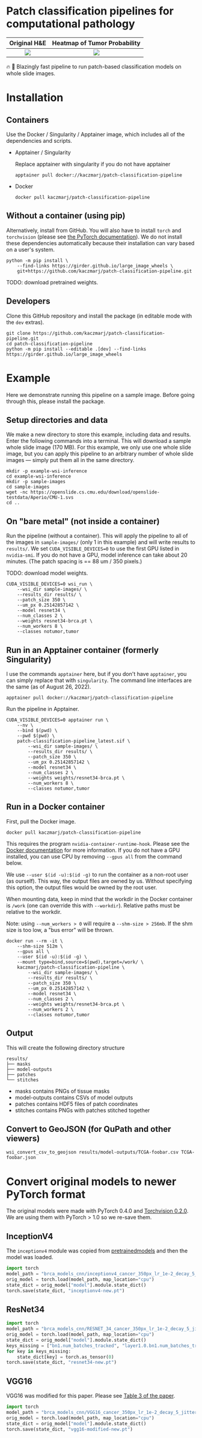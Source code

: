 # Patch classification pipelines for computational pathology

Original H&E                        |  Heatmap of Tumor Probability
:----------------------------------:|:-----------------------------------:
![](sample-images/brca-tissue.png)  | ![](sample-images/brca-heatmap.png)

🔥 🚀 Blazingly fast pipeline to run patch-based classification models on whole slide images.

# Installation

## Containers

Use the Docker / Singularity / Apptainer image, which includes all of the dependencies and scripts.

- Apptainer / Singularity

    Replace apptainer with singularity if you do not have apptainer

    ```
    apptainer pull docker://kaczmarj/patch-classification-pipeline
    ```

- Docker

    ```
    docker pull kaczmarj/patch-classification-pipeline
    ```

## Without a container (using pip)

Alternatively, install from GitHub. You will also have to install `torch` and
`torchvision` (please see [the PyTorch documentation](https://pytorch.org/get-started/locally/)).
We do not install these dependencies automatically because their installation can vary based
on a user's system.

```
python -m pip install \
    --find-links https://girder.github.io/large_image_wheels \
    git+https://github.com/kaczmarj/patch-classification-pipeline.git
```

TODO: download pretrained weights.

## Developers

Clone this GitHub repository and install the package (in editable mode with the `dev` extras).

```
git clone https://github.com/kaczmarj/patch-classification-pipeline.git
cd patch-classification-pipeline
python -m pip install --editable .[dev] --find-links https://girder.github.io/large_image_wheels
```

# Example

Here we demonstrate running this pipeline on a sample image. Before going through this,
please install the package.

## Setup directories and data

We make a new directory to store this example, including data and results. Enter the
following commands into a terminal. This will download a sample whole slide image
(170 MB). For this example, we only use one whole slide image, but you can apply this
pipeline to an arbitrary number of whole slide images &mdash; simply put them all in the
same directory.

```
mkdir -p example-wsi-inference
cd example-wsi-inference
mkdir -p sample-images
cd sample-images
wget -nc https://openslide.cs.cmu.edu/download/openslide-testdata/Aperio/CMU-1.svs
cd ..
```

## On "bare metal" (not inside a container)

Run the pipeline (without a container). This will apply the pipeline to all of the
images in `sample-images/` (only 1 in this example) and will write results to
`results/`. We set `CUDA_VISIBLE_DEVICES=0` to use the first GPU listed in
`nvidia-smi`. If you do not have a GPU, model inference can take about 20 minutes.
(The patch spacing is == 88 um / 350 pixels.)

TODO: download model weights.

```
CUDA_VISIBLE_DEVICES=0 wsi_run \
    --wsi_dir sample-images/ \
    --results_dir results/ \
    --patch_size 350 \
    --um_px 0.25142857142 \
    --model resnet34 \
    --num_classes 2 \
    --weights resnet34-brca.pt \
    --num_workers 8 \
    --classes notumor,tumor
```

## Run in an Apptainer container (formerly Singularity)

I use the commands `apptainer` here, but if you don't have `apptainer`, you can simply
replace that with `singularity`. The command line interfaces are the same (as of August 26, 2022).

```
apptainer pull docker://kaczmarj/patch-classification-pipeline
```

Run the pipeline in Apptainer.

```
CUDA_VISIBLE_DEVICES=0 apptainer run \
    --nv \
    --bind $(pwd) \
    --pwd $(pwd) \
    patch-classification-pipeline_latest.sif \
        --wsi_dir sample-images/ \
        --results_dir results/ \
        --patch_size 350 \
        --um_px 0.25142857142 \
        --model resnet34 \
        --num_classes 2 \
        --weights weights/resnet34-brca.pt \
        --num_workers 8 \
        --classes notumor,tumor
```

## Run in a Docker container

First, pull the Docker image.

```
docker pull kaczmarj/patch-classification-pipeline
```

This requires the program `nvidia-container-runtime-hook`. Please see the
[Docker documentation](https://docs.docker.com/config/containers/resource_constraints/#gpu)
for more information. If you do not have a GPU installed, you can use CPU by removing
`--gpus all` from the command below.

We use `--user $(id -u):$(id -g)` to run the container as a non-root user (as ourself).
This way, the output files are owned by us. Without specifying this option, the output
files would be owned by the root user.

When mounting data, keep in mind that the workdir in the Docker container is `/work`
(one can override this with `--workdir`). Relative paths must be relative to the workdir.

Note: using `--num_workers > 0` will require a `--shm-size > 256mb`. If the shm size is
too low, a "bus error" will be thrown.

```
docker run --rm -it \
    --shm-size 512m \
    --gpus all \
    --user $(id -u):$(id -g) \
    --mount type=bind,source=$(pwd),target=/work/ \
    kaczmarj/patch-classification-pipeline \
        --wsi_dir sample-images/ \
        --results_dir results/ \
        --patch_size 350 \
        --um_px 0.25142857142 \
        --model resnet34 \
        --num_classes 2 \
        --weights weights/resnet34-brca.pt \
        --num_workers 2 \
        --classes notumor,tumor
```

## Output

This will create the following directory structure

```
results/
├── masks
├── model-outputs
├── patches
└── stitches
```

- masks contains PNGs of tissue masks
- model-outputs contains CSVs of model outputs
- patches contains HDF5 files of patch coordinates
- stitches contains PNGs with patches stitched together

## Convert to GeoJSON (for QuPath and other viewers)

```
wsi_convert_csv_to_geojson results/model-outputs/TCGA-foobar.csv TCGA-foobar.json
```


# Convert original models to newer PyTorch format

The original models were made with PyTorch 0.4.0 and [Torchvision 0.2.0](https://github.com/pytorch/vision/tree/v0.2.0). We are using them with PyTorch > 1.0 so we re-save them.

## InceptionV4

The `inceptionv4` module was copied from [pretrainedmodels](https://github.com/Cadene/pretrained-models.pytorch/blob/8aae3d8f1135b6b13fed79c1d431e3449fdbf6e0/pretrainedmodels/models/inceptionv4.py) and then the model was loaded.

```python
import torch
model_path = "brca_models_cnn/inceptionv4_cancer_350px_lr_1e-2_decay_5_jitter_val6slides_harder_pretrained_none_0423_0449_0.8854108440469536_11.t7"
orig_model = torch.load(model_path, map_location="cpu")
state_dict = orig_model["model"].module.state_dict()
torch.save(state_dict, "inceptionv4-new.pt")
```

## ResNet34

```python
import torch
model_path = "brca_models_cnn/RESNET_34_cancer_350px_lr_1e-2_decay_5_jitter_val6slides_harder_pretrained_none_1117_0044_0.8715164676076728_17.t7"
orig_model = torch.load(model_path, map_location="cpu")
state_dict = orig_model["model"].module.state_dict()
keys_missing = ["bn1.num_batches_tracked", "layer1.0.bn1.num_batches_tracked", "layer1.0.bn2.num_batches_tracked", "layer1.1.bn1.num_batches_tracked", "layer1.1.bn2.num_batches_tracked", "layer1.2.bn1.num_batches_tracked", "layer1.2.bn2.num_batches_tracked", "layer2.0.bn1.num_batches_tracked", "layer2.0.bn2.num_batches_tracked", "layer2.0.downsample.1.num_batches_tracked", "layer2.1.bn1.num_batches_tracked", "layer2.1.bn2.num_batches_tracked", "layer2.2.bn1.num_batches_tracked", "layer2.2.bn2.num_batches_tracked", "layer2.3.bn1.num_batches_tracked", "layer2.3.bn2.num_batches_tracked", "layer3.0.bn1.num_batches_tracked", "layer3.0.bn2.num_batches_tracked", "layer3.0.downsample.1.num_batches_tracked", "layer3.1.bn1.num_batches_tracked", "layer3.1.bn2.num_batches_tracked", "layer3.2.bn1.num_batches_tracked", "layer3.2.bn2.num_batches_tracked", "layer3.3.bn1.num_batches_tracked", "layer3.3.bn2.num_batches_tracked", "layer3.4.bn1.num_batches_tracked", "layer3.4.bn2.num_batches_tracked", "layer3.5.bn1.num_batches_tracked", "layer3.5.bn2.num_batches_tracked", "layer4.0.bn1.num_batches_tracked", "layer4.0.bn2.num_batches_tracked", "layer4.0.downsample.1.num_batches_tracked", "layer4.1.bn1.num_batches_tracked", "layer4.1.bn2.num_batches_tracked", "layer4.2.bn1.num_batches_tracked", "layer4.2.bn2.num_batches_tracked"]
for key in keys_missing:
    state_dict[key] = torch.as_tensor(0)
torch.save(state_dict, "resnet34-new.pt")
```

## VGG16

VGG16 was modified for this paper. Please see [Table 3 of the paper](https://www.ncbi.nlm.nih.gov/pmc/articles/PMC7369575/table/tbl3/).

```python
import torch
model_path = "brca_models_cnn/VGG16_cancer_350px_lr_1e-2_decay_5_jitter_val6slides_harder_pretrained_none_0423_0456_0.8766822301565503_11.t7"
orig_model = torch.load(model_path, map_location="cpu")
state_dict = orig_model["model"].module.state_dict()
torch.save(state_dict, "vgg16-modified-new.pt")
```
